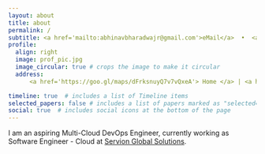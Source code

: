 ```yaml
---
layout: about
title: about
permalink: /
subtitle: <a href='mailto:abhinavbharadwajr@gmail.com'>eMail</a>  •  <a href='tel:+919500188610'>Personal</a>  •  <a href='tel:+917200361295'>Work</a>. 
profile:
  align: right
  image: prof_pic.jpg
  image_circular: true # crops the image to make it circular
  address:
      <a href='https://goo.gl/maps/dFrksnuyQ7v7vQxeA'> Home </a> | <a href='https://goo.gl/maps/ZQHfgY8U3ipm3pYn9'> Work </a>

timeline: true  # includes a list of Timeline items
selected_papers: false # includes a list of papers marked as "selected={true}"
social: true  # includes social icons at the bottom of the page
---
```


I am an aspiring Multi-Cloud DevOps Engineer, currently working as Software Engineer - Cloud at [Servion Global Solutions](https://servion.com/).

